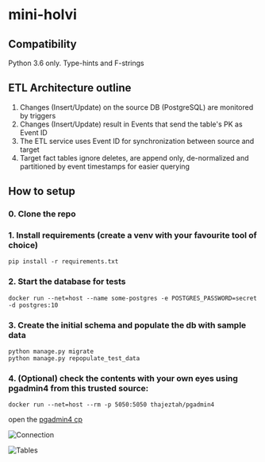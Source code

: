 # mini-holvi

## Compatibility
Python 3.6 only. Type-hints and F-strings

## ETL Architecture outline

1. Changes (Insert/Update) on the source DB (PostgreSQL) are monitored by triggers
2. Changes (Insert/Update) result in Events that send the table's PK as Event ID
3. The ETL service uses Event ID for synchronization between source and target
4. Target fact tables ignore deletes, are append only, 
de-normalized and partitioned by event timestamps for easier querying

## How to setup

### 0. Clone the repo

### 1. Install requirements (create a venv with your favourite tool of choice)
```pip install -r requirements.txt```

### 2. Start the database for tests
```docker run --net=host --name some-postgres -e POSTGRES_PASSWORD=secret -d postgres:10```

### 3. Create the initial schema and populate the db with sample data
```
python manage.py migrate
python manage.py repopulate_test_data
```

### 4. (Optional) check the contents with your own eyes using pgadmin4 from this trusted source:
```
docker run --net=host --rm -p 5050:5050 thajeztah/pgadmin4
```
open the [pgadmin4 cp](localhost:5050)

![Connection](misc/pic2.png)

![Tables](misc/pic1.png)
